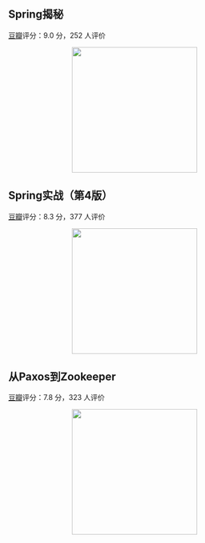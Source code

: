 ## Spring揭秘

[豆瓣](https://book.douban.com/subject/3897837/)评分：9.0 分，252 人评价

<div align="center"><img src="https://gitee.com/duhouan/ImagePro/raw/master/java-notes/book/book_18.jpg" width="250"/></div>

## Spring实战（第4版）

[豆瓣](https://book.douban.com/subject/26767354/)评分：8.3 分，377 人评价

<div align="center"><img src="https://gitee.com/duhouan/ImagePro/raw/master/java-notes/book/book_17.jpg" width="250"/></div>

## 从Paxos到Zookeeper

[豆瓣](https://book.douban.com/subject/26292004/)评分：7.8 分，323 人评价

<div align="center"><img src="https://gitee.com/duhouan/ImagePro/raw/master/java-notes/book/book_20.jpg" width="250"/></div>

